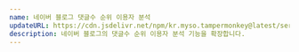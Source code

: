 ```yaml
---
name: 네이버 블로그 댓글수 순위 이용자 분석
updateURL: https://cdn.jsdelivr.net/npm/kr.myso.tampermonkey@latest/service/com.naver.blog-manage.comments.analysis.user.js
description: 네이버 블로그의 댓글수 순위 이용자 분석 기능을 확장합니다.
---
```

